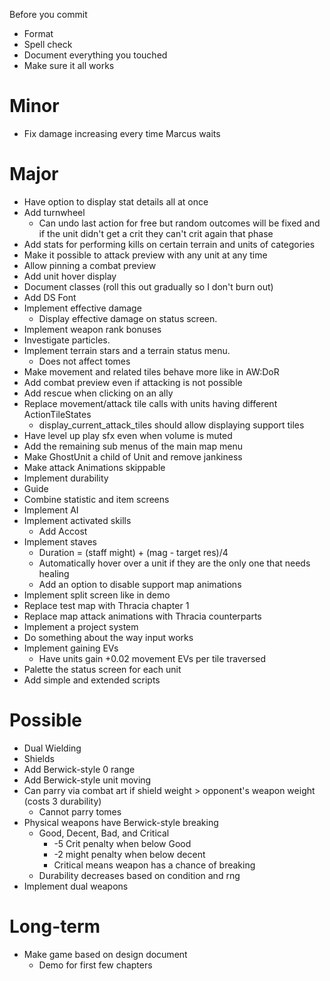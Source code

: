 Before you commit
* Format
* Spell check
* Document everything you touched
* Make sure it all works

# Minor
* Fix damage increasing every time Marcus waits

# Major
* Have option to display stat details all at once
* Add turnwheel
	* Can undo last action for free but random outcomes will be fixed and if the unit didn't get a crit they can't crit again that phase
* Add stats for performing kills on certain terrain and units of categories
* Make it possible to attack preview with any unit at any time
* Allow pinning a combat preview
* Add unit hover display
* Document classes (roll this out gradually so I don't burn out)
* Add DS Font
* Implement effective damage
	* Display effective damage on status screen.
* Implement weapon rank bonuses
* Investigate particles.
* Implement terrain stars and a terrain status menu.
	* Does not affect tomes
* Make movement and related tiles behave more like in AW:DoR
* Add combat preview even if attacking is not possible
* Add rescue when clicking on an ally
* Replace movement/attack tile calls with units having different ActionTileStates
	* display_current_attack_tiles should allow displaying support tiles
* Have level up play sfx even when volume is muted
* Add the remaining sub menus of the main map menu
* Make GhostUnit a child of Unit and remove jankiness
* Make attack Animations skippable
* Implement durability
* Guide
* Combine statistic and item screens
* Implement AI
* Implement activated skills
	* Add Accost
* Implement staves
	* Duration = (staff might) + (mag - target res)/4
	* Automatically hover over a unit if they are the only one that needs healing
	* Add an option to disable support map animations
* Implement split screen like in demo
* Replace test map with Thracia chapter 1
* Replace map attack animations with Thracia counterparts
* Implement a project system
* Do something about the way input works
* Implement gaining EVs
	* Have units gain +0.02 movement EVs per tile traversed
* Palette the status screen for each unit
* Add simple and extended scripts

# Possible
* Dual Wielding
* Shields
* Add Berwick-style 0 range
* Add Berwick-style unit moving
* Can parry via combat art if shield weight > opponent's weapon weight (costs 3 durability)
	* Cannot parry tomes
* Physical weapons have Berwick-style breaking
	* Good, Decent, Bad, and Critical
		* -5 Crit penalty when below Good
		* -2 might penalty when below decent
		* Critical means weapon has a chance of breaking
	* Durability decreases based on condition and rng
* Implement dual weapons

# Long-term
* Make game based on design document
	* Demo for first few chapters
